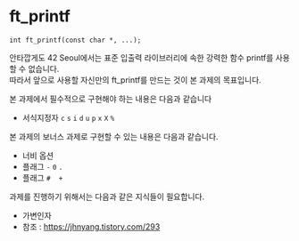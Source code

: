# ft_printf

```
int ft_printf(const char *, ...);
```

안타깝게도 42 Seoul에서는 표준 입출력 라이브러리에 속한 강력한 함수 printf를 사용할 수 없습니다. <br/>
따라서 앞으로 사용할 자신만의 ft_printf를 만드는 것이 본 과제의 목표입니다. <br/>

본 과제에서 필수적으로 구현해야 하는 내용은 다음과 같습니다
* 서식지정자 `c` `s` `i` `d` `u` `p` `x` `X` `%`

본 과제의 보너스 과제로 구현할 수 있는 내용은 다음과 같습니다.
* 너비 옵션
* 플래그 `-` `0` `.`
* 플래그 `#` ` ` `+`

과제를 진행하기 위해서는 다음과 같은 지식들이 필요합니다.
* 가변인자
 * 참조 : https://jhnyang.tistory.com/293
